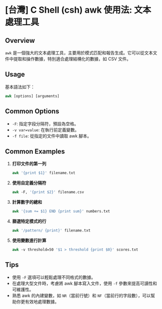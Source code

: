 # [台灣] C Shell (csh) awk 使用法: 文本處理工具

## Overview
`awk` 是一個強大的文本處理工具，主要用於模式匹配和報告生成。它可以從文本文件中提取和操作數據，特別適合處理結構化的數據，如 CSV 文件。

## Usage
基本語法如下：
```csh
awk [options] [arguments]
```

## Common Options
- `-F`: 指定字段分隔符，預設為空格。
- `-v var=value`: 在執行前定義變數。
- `-f file`: 從指定的文件中讀取 awk 腳本。

## Common Examples
1. **打印文件的第一列**
   ```csh
   awk '{print $1}' filename.txt
   ```

2. **使用自定義分隔符**
   ```csh
   awk -F, '{print $2}' filename.csv
   ```

3. **計算數字的總和**
   ```csh
   awk '{sum += $1} END {print sum}' numbers.txt
   ```

4. **篩選特定模式的行**
   ```csh
   awk '/pattern/ {print}' filename.txt
   ```

5. **使用變數進行計算**
   ```csh
   awk -v threshold=50 '$1 > threshold {print $0}' scores.txt
   ```

## Tips
- 使用 `-F` 選項可以輕鬆處理不同格式的數據。
- 在處理大型文件時，考慮將 awk 腳本寫入文件，使用 `-f` 參數來提高可讀性和可維護性。
- 熟悉 awk 的內建變數，如 `NR`（當前行號）和 `NF`（當前行的字段數），可以幫助你更有效地處理數據。